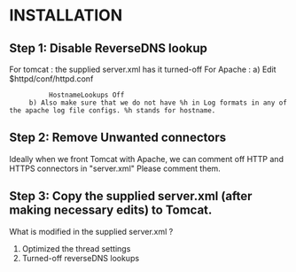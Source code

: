 INSTALLATION
============

Step 1: Disable ReverseDNS lookup
-------
 For tomcat : the supplied server.xml has it turned-off
 For Apache : 
         a) Edit $httpd/conf/httpd.conf
      
              HostnameLookups Off
         b) Also make sure that we do not have %h in Log formats in any of the apache log file configs. %h stands for hostname. 

Step 2: Remove Unwanted connectors
-------
 Ideally when we front Tomcat with Apache, we can comment off HTTP and HTTPS connectors in "server.xml"
 Please comment them. 

Step 3: Copy the supplied server.xml (after making necessary edits) to Tomcat. 
-------




What is modified in the supplied server.xml ?

1. Optimized the thread settings
2. Turned-off reverseDNS lookups
